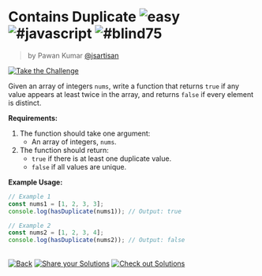 <!--info-header-start--><h1>Contains Duplicate <img src="https://img.shields.io/badge/-easy-7aad0c" alt="easy"/> <img src="https://img.shields.io/badge/-%23javascript-999" alt="#javascript"/> <img src="https://img.shields.io/badge/-%23blind75-999" alt="#blind75"/></h1><blockquote><p>by Pawan Kumar <a href="https://github.com/jsartisan" target="_blank">@jsartisan</a></p></blockquote><p><a href="https://frontend-challenges.com/challenges/179-contains-duplicate" target="_blank"><img src="https://img.shields.io/badge/-Take%20the%20Challenge-0d99ff?logo=javascript&logoColor=white" alt="Take the Challenge"/></a> </p><!--info-header-end-->

Given an array of integers `nums`, write a function that returns `true` if any value appears at least twice in the array, and returns `false` if every element is distinct.

**Requirements:**
1. The function should take one argument:
   - An array of integers, `nums`.
2. The function should return:
   - `true` if there is at least one duplicate value.
   - `false` if all values are unique.

**Example Usage:**

```js
// Example 1
const nums1 = [1, 2, 3, 3];
console.log(hasDuplicate(nums1)); // Output: true

// Example 2
const nums2 = [1, 2, 3, 4];
console.log(hasDuplicate(nums2)); // Output: false
```


<!--info-footer-start--><br><a href="../../README.md" target="_blank"><img src="https://img.shields.io/badge/-Back-grey" alt="Back"/></a> <a href="https://github.com/jsartisan/frontend-challenges/issues/new?template=answer.md&labels=answer,179,undefined&title=179%20-%20Contains%20Duplicate%20-%20undefined&body=" target="_blank"><img src="https://img.shields.io/badge/-Share%20your%20Solutions-teal" alt="Share your Solutions"/></a> <a href="https://github.com/jsartisan/frontend-challenges/issues?q=label%3A179+label%3Aanswer+sort%3Areactions-%2B1-desc" target="_blank"><img src="https://img.shields.io/badge/-Check%20out%20Solutions-de5a77?logo=awesome-lists&logoColor=white" alt="Check out Solutions"/></a> <!--info-footer-end-->